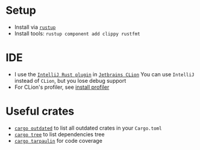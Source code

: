 
# Setup
* Install via [`rustup`](https://rustup.rs/)
* Install tools: `rustup component add clippy rustfmt`

# IDE
* I use the [`IntelliJ Rust plugin`](https://github.com/intellij-rust/intellij-rust) in [`Jetbrains CLion`](https://www.jetbrains.com/clion/)
  You can use `IntelliJ` instead of `CLion`, but you lose debug support
* For CLion's profiler, see [install profiler](https://www.jetbrains.com/help/clion/cpu-profiler.html)

# Useful crates
* [`cargo outdated`](https://github.com/kbknapp/cargo-outdated) to list all outdated crates in your `Cargo.toml`
* [`cargo tree`](https://github.com/sfackler/cargo-tree) to list dependencies tree
* [`cargo tarpaulin`](https://github.com/xd009642/tarpaulin) for code coverage
